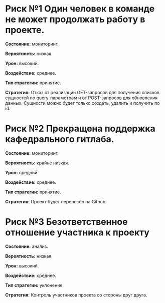 # Риск №1 Один человек в команде не может продолжать работу в проекте.

**Состояние:** мониторинг.

**Вероятность:** низкая.

**Урон:** высокий.

**Воздействие:** среднее.

**Тип стратегии:** принятие.

**Стратегия:** Отказ от реализации GET-запросов для получения списков сущностей по query-параметрам и от POST-запросов для обновления данных. Сущности можно будет только создать, удалить и получить по id.

# Риск №2 Прекращена поддержка кафедрального гитлаба.

**Состояние:** мониторинг.

**Вероятность:** крайне низкая.

**Урон:** средний.

**Воздействие:** среднее.

**Тип стратегии:** принятие.

**Стратегия:** Проект будет перенесён на Github. 

# Риск №3 Безответственное отношение участника к проекту

**Состояние:** анализ.

**Вероятность:** низкая.

**Урон:** высокий.

**Воздействие:** среднее.

**Тип стратегии:** уклонение.

**Стратегия:** Контроль участников проекта со стороны друг друга.